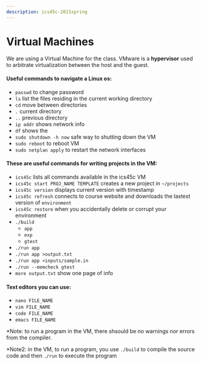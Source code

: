```yaml
---
description: ics45c-2021spring
---
```


# Virtual Machines

We are using a Virtual Machine for the class. VMware is a **hypervisor** used to arbitrate virtualization between the host and the guest.

#### Useful commands to navigate a Linux os:

* `passwd` to change password
* `ls` list the files residing in the current working directory
* `cd` move between directories
* `.` current directory
* `..` previous directory
* `ip addr` shows network info
* `df` shows the&#x20;
* `sudo shutdown -h now` safe way to shutting down the VM
* `sudo reboot` to reboot VM
* `sudo netplan apply` to restart the network interfaces

#### These are useful commands for writing projects in the VM:

* `ics45c` lists all commands available in the ics45c VM
* `ics45c start PROJ_NAME TEMPLATE` creates a new project in `~/projects`&#x20;
* `ics45c version` displays current version with timestamp&#x20;
* `ics45c refresh` connects to course website and downloads the lastest version of `environment`
* `ics45c restore` when you accidentally delete or corrupt your environment&#x20;
* `./build`&#x20;
  * `app`
  * `exp`
  * `gtest`
* `./run app`
* `./run app >output.txt`
* `./run app <inputs/sample.in`
* `./run --memcheck gtest`&#x20;
* `more output.txt` show one page of info

#### Text editors you can use:

* `nano FILE_NAME`
* `vim FILE_NAME`
* `code FILE_NAME`
* `emacs FILE_NAME`

\*Note: to run a program in the VM, there shsould be no warnings nor errors from the compiler.

\*Note2: in the VM, to run a program, you use `./build` to compile the source code and then `./run` to execute the program

